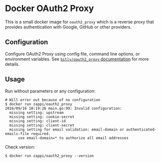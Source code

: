 # Docker OAuth2 Proxy

This is a small docker image for `oauth2_proxy` which is a reverse proxy
that provides authentication with Google, GitHub or other providers.

## Configuration

Configure OAuth2 Proxy using config file, command line options, or
environment variables. See [`bitly/oauth2_proxy` documentation][1] for
more details.

## Usage

Run without parameters or any configuration:

    # Will error out because of no configuration
    $ docker run zappi/oauth2_proxy
    2016/09/16 10:19:26 main.go:99: Invalid configuration:
      missing setting: upstream
      missing setting: cookie-secret
      missing setting: client-id
      missing setting: client-secret
      missing setting for email validation: email-domain or authenticated-emails-file required.
          use email-domain=* to authorize all email addresses

Check version:

    $ docker run zappi/oauth2_proxy --version

[1]: https://github.com/bitly/oauth2_proxy
